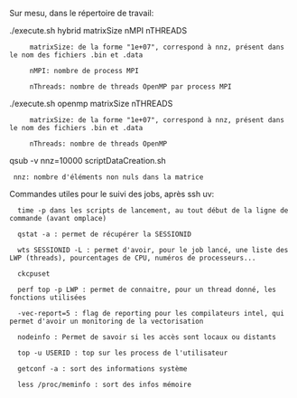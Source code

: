 Sur mesu, dans le répertoire de travail:


./execute.sh hybrid matrixSize nMPI nTHREADS

	     matrixSize: de la forme "1e+07", correspond à nnz, présent dans le nom des fichiers .bin et .data

	     nMPI: nombre de process MPI

	     nThreads: nombre de threads OpenMP par process MPI


./execute.sh openmp matrixSize nTHREADS

	     matrixSize: de la forme "1e+07", correspond à nnz, présent dans le nom des fichiers .bin et .data

	     nThreads: nombre de threads OpenMP


qsub -v nnz=10000 scriptDataCreation.sh

     nnz: nombre d'éléments non nuls dans la matrice


Commandes utiles pour le suivi des jobs, après ssh uv:

	  time -p dans les scripts de lancement, au tout début de la ligne de commande (avant omplace)

	  qstat -a : permet de récupérer la SESSIONID
	  
	  wts SESSIONID -L : permet d'avoir, pour le job lancé, une liste des LWP (threads), pourcentages de CPU, numéros de processeurs...

	  ckcpuset

	  perf top -p LWP : permet de connaitre, pour un thread donné, les fonctions utilisées

	  -vec-report=5 : flag de reporting pour les compilateurs intel, qui permet d'avoir un monitoring de la vectorisation

	  nodeinfo : Permet de savoir si les accès sont locaux ou distants

	  top -u USERID : top sur les process de l'utilisateur

	  getconf -a : sort des informations système

	  less /proc/meminfo : sort des infos mémoire

	  

	  